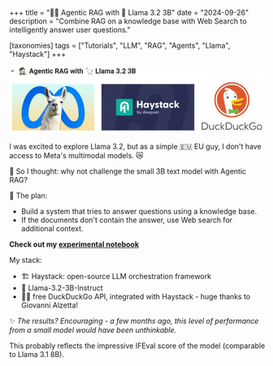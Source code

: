 +++
title = "🕵🏻 Agentic RAG with 🦙 Llama 3.2 3B"
date = "2024-09-26"
description = "Combine RAG on a knowledge base with Web Search to intelligently answer user questions."

[taxonomies]
tags = ["Tutorials", "LLM", "RAG", "Agents", "Llama", "Haystack"]
+++

![Agentic RAG with Llama 3.2 3B](agentic_rag_llama.jpeg)

I was excited to explore Llama 3.2, but as a simple 🇪🇺 EU guy, I don't have access to Meta's multimodal models. 😿

🤔 So I thought: why not challenge the small 3B text model with Agentic RAG?

🎯 The plan:
- Build a system that tries to answer questions using a knowledge base.
- If the documents don't contain the answer, use Web search for additional context.


**Check out my [experimental notebook](https://haystack.deepset.ai/cookbook/llama32_agentic_rag)**


My stack:
- 🏗️ Haystack: open-source LLM orchestration framework
- 🦙 Llama-3.2-3B-Instruct
- 🦆🌐 free DuckDuckGo API, integrated with Haystack - huge thanks to Giovanni Alzetta!

✨ *The results? Encouraging - a few months ago, this level of performance from a small model would have been unthinkable.*

This probably reflects the impressive IFEval score of the model (comparable to Llama 3.1 8B).